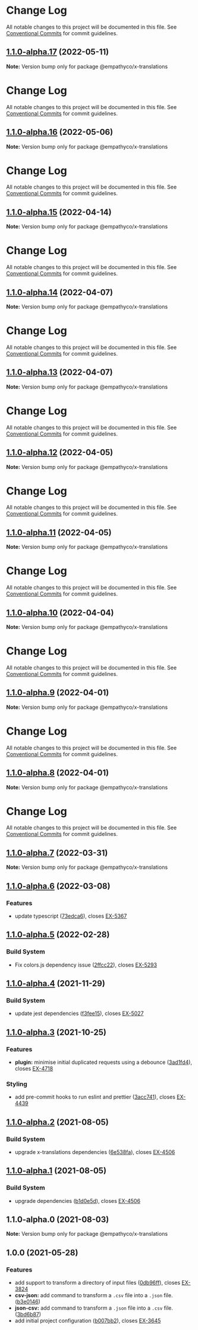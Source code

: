 # Change Log

All notable changes to this project will be documented in this file. See
[Conventional Commits](https://conventionalcommits.org) for commit guidelines.

## [1.1.0-alpha.17](https://github.com/empathyco/x/compare/@empathyco/x-translations@1.1.0-alpha.16...@empathyco/x-translations@1.1.0-alpha.17) (2022-05-11)

**Note:** Version bump only for package @empathyco/x-translations

# Change Log

All notable changes to this project will be documented in this file. See
[Conventional Commits](https://conventionalcommits.org) for commit guidelines.

## [1.1.0-alpha.16](https://github.com/empathyco/x/compare/@empathyco/x-translations@1.1.0-alpha.15...@empathyco/x-translations@1.1.0-alpha.16) (2022-05-06)

**Note:** Version bump only for package @empathyco/x-translations

# Change Log

All notable changes to this project will be documented in this file. See
[Conventional Commits](https://conventionalcommits.org) for commit guidelines.

## [1.1.0-alpha.15](https://github.com/empathyco/x/compare/@empathyco/x-translations@1.1.0-alpha.14...@empathyco/x-translations@1.1.0-alpha.15) (2022-04-14)

**Note:** Version bump only for package @empathyco/x-translations

# Change Log

All notable changes to this project will be documented in this file. See
[Conventional Commits](https://conventionalcommits.org) for commit guidelines.

## [1.1.0-alpha.14](https://github.com/empathyco/x/compare/@empathyco/x-translations@1.1.0-alpha.13...@empathyco/x-translations@1.1.0-alpha.14) (2022-04-07)

**Note:** Version bump only for package @empathyco/x-translations

# Change Log

All notable changes to this project will be documented in this file. See
[Conventional Commits](https://conventionalcommits.org) for commit guidelines.

## [1.1.0-alpha.13](https://github.com/empathyco/x/compare/@empathyco/x-translations@1.1.0-alpha.12...@empathyco/x-translations@1.1.0-alpha.13) (2022-04-07)

**Note:** Version bump only for package @empathyco/x-translations

# Change Log

All notable changes to this project will be documented in this file. See
[Conventional Commits](https://conventionalcommits.org) for commit guidelines.

## [1.1.0-alpha.12](https://github.com/empathyco/x/compare/@empathyco/x-translations@1.1.0-alpha.11...@empathyco/x-translations@1.1.0-alpha.12) (2022-04-05)

**Note:** Version bump only for package @empathyco/x-translations

# Change Log

All notable changes to this project will be documented in this file. See
[Conventional Commits](https://conventionalcommits.org) for commit guidelines.

## [1.1.0-alpha.11](https://github.com/empathyco/x/compare/@empathyco/x-translations@1.1.0-alpha.10...@empathyco/x-translations@1.1.0-alpha.11) (2022-04-05)

**Note:** Version bump only for package @empathyco/x-translations

# Change Log

All notable changes to this project will be documented in this file. See
[Conventional Commits](https://conventionalcommits.org) for commit guidelines.

## [1.1.0-alpha.10](https://github.com/empathyco/x/compare/@empathyco/x-translations@1.1.0-alpha.9...@empathyco/x-translations@1.1.0-alpha.10) (2022-04-04)

**Note:** Version bump only for package @empathyco/x-translations

# Change Log

All notable changes to this project will be documented in this file. See
[Conventional Commits](https://conventionalcommits.org) for commit guidelines.

## [1.1.0-alpha.9](https://github.com/empathyco/x/compare/@empathyco/x-translations@1.1.0-alpha.8...@empathyco/x-translations@1.1.0-alpha.9) (2022-04-01)

**Note:** Version bump only for package @empathyco/x-translations

# Change Log

All notable changes to this project will be documented in this file. See
[Conventional Commits](https://conventionalcommits.org) for commit guidelines.

## [1.1.0-alpha.8](https://github.com/empathyco/x/compare/@empathyco/x-translations@1.1.0-alpha.7...@empathyco/x-translations@1.1.0-alpha.8) (2022-04-01)

**Note:** Version bump only for package @empathyco/x-translations

# Change Log

All notable changes to this project will be documented in this file. See
[Conventional Commits](https://conventionalcommits.org) for commit guidelines.

## [1.1.0-alpha.7](https://github.com/empathyco/x/compare/@empathyco/x-translations@1.1.0-alpha.6...@empathyco/x-translations@1.1.0-alpha.7) (2022-03-31)

**Note:** Version bump only for package @empathyco/x-translations

## [1.1.0-alpha.6](https://github.com/empathyco/x/compare/@empathyco/x-translations@1.1.0-alpha.5...@empathyco/x-translations@1.1.0-alpha.6) (2022-03-08)

### Features

- update typescript
  ([73edca6](https://github.com/empathyco/x/commit/73edca61c1cea39d82a7ab94bc18c8bff94c138c)),
  closes [EX-5367](https://searchbroker.atlassian.net/browse/EX-5367)

## [1.1.0-alpha.5](https://github.com/empathyco/x/compare/@empathyco/x-translations@1.1.0-alpha.4...@empathyco/x-translations@1.1.0-alpha.5) (2022-02-28)

### Build System

- Fix colors.js dependency issue
  ([2ffcc22](https://github.com/empathyco/x/commit/2ffcc222f5666d7866c8d7cd3a0eec7c0bb1f938)),
  closes [EX-5293](https://searchbroker.atlassian.net/browse/EX-5293)

## [1.1.0-alpha.4](https://github.com/empathyco/x/compare/@empathyco/x-translations@1.1.0-alpha.3...@empathyco/x-translations@1.1.0-alpha.4) (2021-11-29)

### Build System

- update jest dependencies
  ([f3fee15](https://github.com/empathyco/x/commit/f3fee157d724292f5cbb7166908d48ef2fb4fe8c)),
  closes [EX-5027](https://searchbroker.atlassian.net/browse/EX-5027)

## [1.1.0-alpha.3](https://github.com/empathyco/x/compare/@empathyco/x-translations@1.1.0-alpha.2...@empathyco/x-translations@1.1.0-alpha.3) (2021-10-25)

### Features

- **plugin:** minimise initial duplicated requests using a debounce
  ([3ad1fd4](https://github.com/empathyco/x/commit/3ad1fd4ec949de1f1484919d0165f9e6eaa3d882)),
  closes [EX-4718](https://searchbroker.atlassian.net/browse/EX-4718)

### Styling

- add pre-commit hooks to run eslint and prettier
  ([3acc741](https://github.com/empathyco/x/commit/3acc7419b6ece4d7f353d0d1240677271a344bae)),
  closes [EX-4439](https://searchbroker.atlassian.net/browse/EX-4439)

## [1.1.0-alpha.2](https://github.com/empathyco/x/compare/@empathyco/x-translations@1.1.0-alpha.1...@empathyco/x-translations@1.1.0-alpha.2) (2021-08-05)

### Build System

- upgrade x-translations dependencies
  ([6e538fa](https://github.com/empathyco/x/commit/6e538facd2a9655532f797e340572550347dfc72)),
  closes [EX-4506](https://searchbroker.atlassian.net/browse/EX-4506)

## [1.1.0-alpha.1](https://github.com/empathyco/x/compare/@empathyco/x-translations@1.1.0-alpha.0...@empathyco/x-translations@1.1.0-alpha.1) (2021-08-05)

### Build System

- upgrade dependencies
  ([b1d0e5d](https://github.com/empathyco/x/commit/b1d0e5df03cd48f3bb285830943bddf9bdc17acf)),
  closes [EX-4506](https://searchbroker.atlassian.net/browse/EX-4506)

## 1.1.0-alpha.0 (2021-08-03)

**Note:** Version bump only for package @empathyco/x-translations

## 1.0.0 (2021-05-28)

### Features

- add support to transform a directory of input files
  ([0db96ff](https://bitbucket.org/colbenson/x-translations/commits/0db96ff43e0e66db1defa1a9aa48fe7f6d2472f8)),
  closes [EX-3824](https://searchbroker.atlassian.net/browse/EX-3824)
- **csv-json:** add command to transform a `.csv` file into a `.json` file.
  ([b3e0146](https://bitbucket.org/colbenson/x-translations/commits/b3e0146a36db4203c2647951951ff3d594cb4693))
- **json-csv:** add command to transform a `.json` file into a `.csv` file.
  ([3bd6b87](https://bitbucket.org/colbenson/x-translations/commits/3bd6b87056ebc98f06a5bccbecf4c4435cba36f5))
- add initial project configuration
  ([b007bb2](https://bitbucket.org/colbenson/x-translations/commits/b007bb2882ca09f67ddc69b0af2a5817d3964361)),
  closes [EX-3645](https://searchbroker.atlassian.net/browse/EX-3645)
